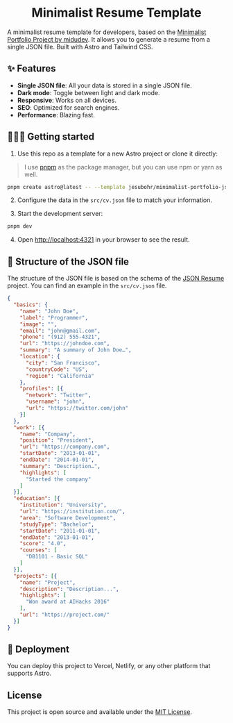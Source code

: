 <h1 align="center">
  Minimalist Resume Template
</h1>

A minimalist resume template for developers, based on the [Minimalist Portfolio Project by midudev](https://github.com/midudev/minimalist-portfolio-json). It allows you to generate a resume from a single JSON file. Built with Astro and Tailwind CSS.

## ✨ Features

- **Single JSON file**: All your data is stored in a single JSON file.
- **Dark mode**: Toggle between light and dark mode.
- **Responsive**: Works on all devices.
- **SEO**: Optimized for search engines.
- **Performance**: Blazing fast.

## 👨🏻‍💻 Getting started

1. Use this repo as a template for a new Astro project or clone it directly: 
> I use [pnpm](https://pnpm.io/) as the package manager, but you can use npm or yarn as well.

```bash
pnpm create astro@latest -- --template jesubohr/minimalist-portfolio-json
```

2. Configure the data in the `src/cv.json` file to match your information.

3. Start the development server:

```bash
pnpm dev
```

4. Open [http://localhost:4321](http://localhost:4231) in your browser to see the result.

## 📄 Structure of the JSON file

The structure of the JSON file is based on the schema of the [JSON Resume](https://jsonresume.org/schema/) project. You can find an example in the `src/cv.json` file.

```json
{
  "basics": {
    "name": "John Doe",
    "label": "Programmer",
    "image": "",
    "email": "john@gmail.com",
    "phone": "(912) 555-4321",
    "url": "https://johndoe.com",
    "summary": "A summary of John Doe…",
    "location": {
      "city": "San Francisco",
      "countryCode": "US",
      "region": "California"
    },
    "profiles": [{
      "network": "Twitter",
      "username": "john",
      "url": "https://twitter.com/john"
    }]
  },
  "work": [{
    "name": "Company",
    "position": "President",
    "url": "https://company.com",
    "startDate": "2013-01-01",
    "endDate": "2014-01-01",
    "summary": "Description…",
    "highlights": [
      "Started the company"
    ]
  }],
  "education": [{
    "institution": "University",
    "url": "https://institution.com/",
    "area": "Software Development",
    "studyType": "Bachelor",
    "startDate": "2011-01-01",
    "endDate": "2013-01-01",
    "score": "4.0",
    "courses": [
      "DB1101 - Basic SQL"
    ]
  }],
  "projects": [{
    "name": "Project",
    "description": "Description...",
    "highlights": [
      "Won award at AIHacks 2016"
    ],
    "url": "https://project.com/"
  }]
}
```

## 🚀 Deployment

You can deploy this project to Vercel, Netlify, or any other platform that supports Astro.

## License

This project is open source and available under the [MIT License](LICENSE).
